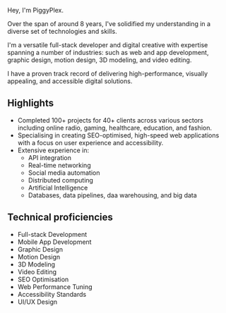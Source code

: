 Hey, I'm PiggyPlex.

Over the span of around 8 years, I've solidified my understanding in a diverse set of technologies and skills.

I'm a versatile full-stack developer and digital creative with expertise spanning a number of industries: such as web and app development, graphic design, motion design, 3D modeling, and video editing.

I have a proven track record of delivering high-performance, visually appealing, and accessible digital solutions.

## Highlights
- Completed 100+ projects for 40+ clients across various sectors including online radio, gaming, healthcare, education, and fashion.
- Specialising in creating SEO-optimised, high-speed web applications with a focus on user experience and accessibility.
- Extensive experience in:
  - API integration
  - Real-time networking
  - Social media automation
  - Distributed computing
  - Artificial Intelligence
  - Databases, data pipelines, daa warehousing, and big data
 
## Technical proficiencies
- Full-stack Development
- Mobile App Development
- Graphic Design
- Motion Design
- 3D Modeling
- Video Editing
- SEO Optimisation
- Web Performance Tuning
- Accessibility Standards
- UI/UX Design
